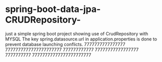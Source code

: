 # spring-boot-data-jpa-CRUDRepository-
just a simple spring boot project showing use of CrudRepository with MYSQL
The key spring.datasource.url in application.properties is done to prevent database launching conflicts.
7777777777777777
7777777777777777777777
777777777777
77777777777777777
7777777777
77777777777777777777777
